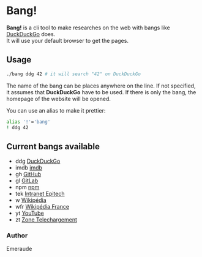 # Bang!

**Bang!** is a cli tool to make researches on the web with bangs like [DuckDuckGo](https://duckduckgo.com/) does.  
It will use your default browser to get the pages.

## Usage

```bash
./bang ddg 42 # it will search "42" on DuckDuckGo
```

The name of the bang can be places anywhere on the line. If not specified, it assumes that **DuckDuckGo** have to be used. If there is only the bang, the homepage of the website will be opened.

You can use an alias to make it prettier:

```bash
alias '!'='bang'
! ddg 42
```

## Current bangs available

- ddg [DuckDuckGo](https://duckduckgo.com)
- imdb [imdb](http://www.imdb.com)
- gh [GitHub](https://github.com)
- gl [GitLab](https://gitlab.com)
- npm [npm](https://www.npmjs.com)
- tek [Intranet Epitech](https://intra.epitech.eu)
- w [Wikipédia](https://en.wikipedia.org)
- wfr [Wikipédia France](https://fr.wikipedia.org)
- yt [YouTube](https://youtube.com)
- zt [Zone Telechargement](https://zone-telechargement.com/homep.html)

### Author

Emeraude
